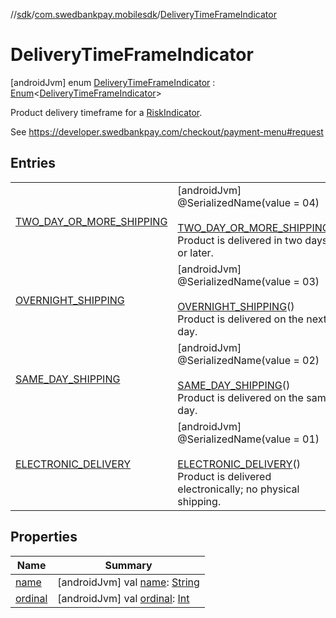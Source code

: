 //[sdk](../../../index.md)/[com.swedbankpay.mobilesdk](../index.md)/[DeliveryTimeFrameIndicator](index.md)



# DeliveryTimeFrameIndicator  
 [androidJvm] enum [DeliveryTimeFrameIndicator](index.md) : [Enum](https://kotlinlang.org/api/latest/jvm/stdlib/kotlin/-enum/index.html)<[DeliveryTimeFrameIndicator](index.md)> 

Product delivery timeframe for a [RiskIndicator](../-risk-indicator/index.md).



See https://developer.swedbankpay.com/checkout/payment-menu#request

   


## Entries  
  
| | |
|---|---|
| <a name="com.swedbankpay.mobilesdk/DeliveryTimeFrameIndicator.TWO_DAY_OR_MORE_SHIPPING///PointingToDeclaration/"></a>[TWO_DAY_OR_MORE_SHIPPING](-t-w-o_-d-a-y_-o-r_-m-o-r-e_-s-h-i-p-p-i-n-g/index.md)| <a name="com.swedbankpay.mobilesdk/DeliveryTimeFrameIndicator.TWO_DAY_OR_MORE_SHIPPING///PointingToDeclaration/"></a> [androidJvm] @SerializedName(value = 04)  <br>  <br>[TWO_DAY_OR_MORE_SHIPPING](-t-w-o_-d-a-y_-o-r_-m-o-r-e_-s-h-i-p-p-i-n-g/index.md)()  <br>Product is delivered in two days or later.   <br>|
| <a name="com.swedbankpay.mobilesdk/DeliveryTimeFrameIndicator.OVERNIGHT_SHIPPING///PointingToDeclaration/"></a>[OVERNIGHT_SHIPPING](-o-v-e-r-n-i-g-h-t_-s-h-i-p-p-i-n-g/index.md)| <a name="com.swedbankpay.mobilesdk/DeliveryTimeFrameIndicator.OVERNIGHT_SHIPPING///PointingToDeclaration/"></a> [androidJvm] @SerializedName(value = 03)  <br>  <br>[OVERNIGHT_SHIPPING](-o-v-e-r-n-i-g-h-t_-s-h-i-p-p-i-n-g/index.md)()  <br>Product is delivered on the next day.   <br>|
| <a name="com.swedbankpay.mobilesdk/DeliveryTimeFrameIndicator.SAME_DAY_SHIPPING///PointingToDeclaration/"></a>[SAME_DAY_SHIPPING](-s-a-m-e_-d-a-y_-s-h-i-p-p-i-n-g/index.md)| <a name="com.swedbankpay.mobilesdk/DeliveryTimeFrameIndicator.SAME_DAY_SHIPPING///PointingToDeclaration/"></a> [androidJvm] @SerializedName(value = 02)  <br>  <br>[SAME_DAY_SHIPPING](-s-a-m-e_-d-a-y_-s-h-i-p-p-i-n-g/index.md)()  <br>Product is delivered on the same day.   <br>|
| <a name="com.swedbankpay.mobilesdk/DeliveryTimeFrameIndicator.ELECTRONIC_DELIVERY///PointingToDeclaration/"></a>[ELECTRONIC_DELIVERY](-e-l-e-c-t-r-o-n-i-c_-d-e-l-i-v-e-r-y/index.md)| <a name="com.swedbankpay.mobilesdk/DeliveryTimeFrameIndicator.ELECTRONIC_DELIVERY///PointingToDeclaration/"></a> [androidJvm] @SerializedName(value = 01)  <br>  <br>[ELECTRONIC_DELIVERY](-e-l-e-c-t-r-o-n-i-c_-d-e-l-i-v-e-r-y/index.md)()  <br>Product is delivered electronically; no physical shipping.   <br>|


## Properties  
  
|  Name |  Summary | 
|---|---|
| <a name="com.swedbankpay.mobilesdk/DeliveryTimeFrameIndicator/name/#/PointingToDeclaration/"></a>[name](index.md#1534002543%2FProperties%2F462465411)| <a name="com.swedbankpay.mobilesdk/DeliveryTimeFrameIndicator/name/#/PointingToDeclaration/"></a> [androidJvm] val [name](index.md#1534002543%2FProperties%2F462465411): [String](https://kotlinlang.org/api/latest/jvm/stdlib/kotlin/-string/index.html)   <br>|
| <a name="com.swedbankpay.mobilesdk/DeliveryTimeFrameIndicator/ordinal/#/PointingToDeclaration/"></a>[ordinal](index.md#492058479%2FProperties%2F462465411)| <a name="com.swedbankpay.mobilesdk/DeliveryTimeFrameIndicator/ordinal/#/PointingToDeclaration/"></a> [androidJvm] val [ordinal](index.md#492058479%2FProperties%2F462465411): [Int](https://kotlinlang.org/api/latest/jvm/stdlib/kotlin/-int/index.html)   <br>|

